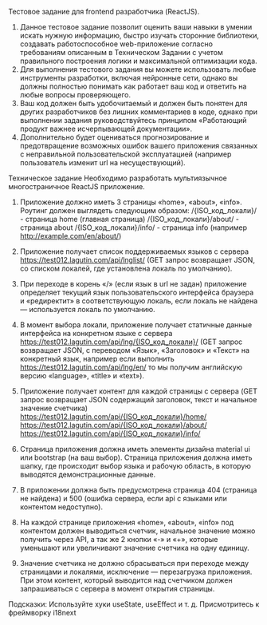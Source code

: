 Тестовое задание для frontend разработчика (ReactJS).
1. Данное тестовое задание позволит оценить ваши навыки в умении искать нужную информацию, быстро изучать сторонние библиотеки, создавать работоспособное web-приложение согласно требованиям описанным в Техническом Задании с учетом правильного построения логики и максимальной оптимизации кода.
2. Для выполнения тестового задания вы можете использовать любые инструменты разработки, включая нейронные сети, однако вы должны полностью понимать как работает ваш код и ответить на любые вопросы проверяющего.
3. Ваш код должен быть удобочитаемый и должен быть понятен для других разработчиков без лишних комментариев в коде, однако при выполнении задания руководствуйтесь принципом «Работающий продукт важнее исчерпывающей документации».
4. Дополнительно будет оцениваться прогнозирование и предотвращение возможных ошибок вашего приложения связанных с неправильной пользовательской эксплуатацией (например пользователь изменит url на несуществующий).

Техническое задание
Необходимо разработать мультиязычное многостраничное ReactJS приложение.

1. Приложение должно иметь 3 страницы «home», «about», «info». Роутинг должен выглядеть следующим образом:
   /{ISO_код_локали}/ - страница home (главная страница)
   /{ISO_код_локали}/about/ - страница about
   /{ISO_код_локали}/info/ - страница info
   (например http://example.com/en/about/)

2. Приложение получает список поддерживаемых языков с сервера https://test012.lagutin.com/api/lnglist/  (GET запрос возвращает JSON, со списком локалей, где установлена локаль по умолчанию).

3. При переходе в корень «/» (если язык в url не задан) приложение определяет текущий язык пользовательского интерфейса браузера и «редиректит» в соответствующую локаль, если локаль не найдена — используется локаль по умолчанию.

4. В момент выбора локали, приложение получает статичные данные интерфейса на конкретном языке с сервера https://test012.lagutin.com/api/lng/{ISO_код_локали}/ (GET запрос возвращает JSON, с переводом «Язык», «Заголовок» и «Текст» на конкретный язык, например если выполнить https://test012.lagutin.com/api/lng/en/ то мы получим английскую версию «language», «title» и «text»).

5. Приложение получает контент для каждой страницы с сервера (GET запрос возвращает JSON содержащий заголовок, текст и начальное значение счетчика)
   https://test012.lagutin.com/api/{ISO_код_локали}/home/
   https://test012.lagutin.com/api/{ISO_код_локали}/about/
   https://test012.lagutin.com/api/{ISO_код_локали}/info/

6. Страница приложения должна иметь элементы дизайна material ui или bootstrap (на ваш выбор). Страница приложения должна иметь шапку, где происходит выбор языка и рабочую область, в которую выводятся демонстрационные данные.


7. В приложении должна быть предусмотрена страница 404 (страница не найдена) и 500 (ошибка сервера, если api с языками или контентом недоступно).

8. На каждой странице приложения «home», «about», «info» под контентом должен выводиться счетчик, начальное значение можно получить через API, а так же 2 кнопки «-» и «+», которые уменьшают или увеличивают значение счетчика на одну единицу.

9. Значение счетчика не должно сбрасываться при переходе между страницами и локалями, исключение — перезагрузка приложения. При этом контент, который выводится над счетчиком должен запрашиваться с сервера в момент открытия страницы.

Подсказки:
Используйте хуки useState, useEffect и т. д.
Присмотритесь к фреймворку i18next